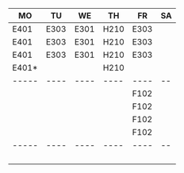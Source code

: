 |MO   |TU  |WE  |TH  |FR  |SA|
|-----|----|----|----|----|--|
|E401 |E303|E301|H210|E303|  |
|E401 |E303|E301|H210|E303|  |
|E401 |E303|E301|H210|E303|  |
|E401*|    |    |H210|    |  |
|-----|----|----|----|----|--|
|     |    |    |    |F102|  |
|     |    |    |    |F102|  |
|     |    |    |    |F102|  |
|     |    |    |    |F102|  |
|-----|----|----|----|----|--|
|     |    |    |    |    |  |
|     |    |    |    |    |  |
|     |    |    |    |    |  |
|     |    |    |    |    |  |
